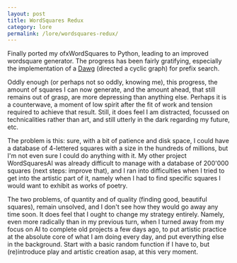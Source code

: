 ```yaml
---
layout: post
title: WordSquares Redux
category: lore
permalink: /lore/wordsquares-redux/
---
```


Finally ported my ofxWordSquares to Python, leading to an improved wordsquare generator. The progress has been fairly gratifying, especially the implementation of a [Dawg](https://en.wikipedia.org/wiki/Deterministic_acyclic_finite_state_automaton) (directed a cyclic graph) for prefix search.

Oddly enough (or perhaps not so oddly, knowing me), this progress, the amount of squares I can now generate, and the amount ahead, that still remains out of grasp, are more depressing than anything else. Perhaps it is a counterwave, a moment of low spirit after the fit of work and tension required to achieve that result. Still, it does feel I am distracted, focussed on technicalities rather than art, and still utterly in the dark regarding my future, etc. 

The problem is this: sure, with a bit of patience and disk space, I could have a database of 4-lettered squares with a size in the hundreds of millions, but I'm not even sure I could do anything with it. My other project WordSquaresAI was already difficult to manage with a database of 200'000 squares (next steps: improve that), and I ran into difficulties when I tried to get into the artistic part of it, namely when I had to find specific squares I would want to exhibit as works of poetry. 

The two problems, of quantity and of quality (finding good, beautiful squares), remain unsolved, and I don't see how they would go away any time soon. It does feel that I ought to change my strategy entirely. Namely, even more radically than in my previous turn, when I turned away from my focus on AI to complete old projects a few days ago, to put artistic practice at the absolute core of what I am doing every day, and put everything else in the background. Start with a basic random function if I have to, but (re)introduce play and artistic creation asap, at this very moment.

